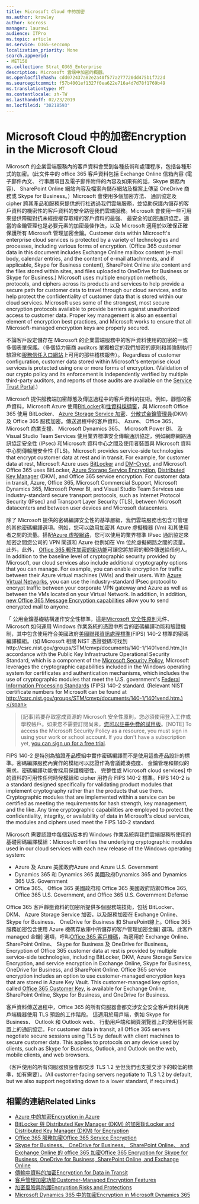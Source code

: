 ```yaml
---
title: Microsoft Cloud 中的加密
ms.author: krowley
author: kccross
manager: laurawi
audience: ITPro
ms.topic: article
ms.service: O365-seccomp
localization_priority: None
search.appverid:
- MET150
ms.collection: Strat_O365_Enterprise
description: Microsoft 雲端中加密的概觀。
ms.openlocfilehash: cdd072437a82e2a40f577a277720dd475b1f722d
ms.sourcegitcommit: f57b4001ef1327f0ea622e716a4d7d78f1769b49
ms.translationtype: MT
ms.contentlocale: zh-TW
ms.lasthandoff: 02/23/2019
ms.locfileid: "30218593"
---
```

# <a name="encryption-in-the-microsoft-cloud"></a><span data-ttu-id="36a37-103">Microsoft Cloud 中的加密</span><span class="sxs-lookup"><span data-stu-id="36a37-103">Encryption in the Microsoft Cloud</span></span>

<span data-ttu-id="36a37-p101">Microsoft 的企業雲端服務內的客戶資料會受到各種技術和處理程序，包括各種形式的加密。(此文件中的 office 365 客戶資料包括 Exchange Online 信箱內容 (電子郵件內文、 行事曆項目及電子郵件附件的內容及如果有的話，Skype 商務內容)、 SharePoint Online 網站內容及檔案內儲存網站及檔案上傳至 OneDrive 商務或 Skype for Business。）Microsoft 會使用多個加密方法、 通訊協定及 cipher 跨其產品和服務來提供旅行社透過我們雲端服務，並協助保護內儲存的客戶資料的機密性的客戶資料的安全路徑我們雲端服務。Microsoft 會使用一些可用來提供障礙對抗未經授權存取權的客戶資料的最強、 最安全的加密通訊協定。適當的金鑰管理也是必要元素的加密最佳作法，以及 Microsoft 適用於以確保正確保護所有 Microsoft 管理加密金鑰。</span><span class="sxs-lookup"><span data-stu-id="36a37-p101">Customer data within Microsoft's enterprise cloud services is protected by a variety of technologies and processes, including various forms of encryption. (Office 365 customer data in this document includes Exchange Online mailbox content (e-mail body, calendar entries, and the content of e-mail attachments, and if applicable, Skype for Business content), SharePoint Online site content and the files stored within sites, and files uploaded to OneDrive for Business or Skype for Business.) Microsoft uses multiple encryption methods, protocols, and ciphers across its products and services to help provide a secure path for customer data to travel through our cloud services, and to help protect the confidentiality of customer data that is stored within our cloud services. Microsoft uses some of the strongest, most secure encryption protocols available to provide barriers against unauthorized access to customer data. Proper key management is also an essential element of encryption best practices, and Microsoft works to ensure that all Microsoft-managed encryption keys are properly secured.</span></span>

<span data-ttu-id="36a37-p102">不論客戶設定儲存在 Microsoft 的企業雲端服務中的客戶資料使用的加密的一或多個表單保護。（多個協力廠商 auditors 單獨檢定的我們加密的原則和其強制執行驗證和[服務信任入口網站](https://aka.ms/stp)上可用的那些稽核報告）。</span><span class="sxs-lookup"><span data-stu-id="36a37-p102">Regardless of customer configuration, customer data stored within Microsoft's enterprise cloud services is protected using one or more forms of encryption. (Validation of our crypto policy and its enforcement is independently verified by multiple third-party auditors, and reports of those audits are available on the [Service Trust Portal](https://aka.ms/stp).)</span></span>

<span data-ttu-id="36a37-p103">Microsoft 提供服務端加密靜態及傳送過程中的客戶資料的技術。例如，靜態的客戶資料，Microsoft Azure 使用[BitLocker](https://docs.microsoft.com/windows/device-security/bitlocker/bitlocker-overview)和[性資料採擷窖](https://en.wikipedia.org/wiki/Dm-crypt)，與 Microsoft Office 365 使用 BitLocker、 [Azure Storage Service 加密](https://azure.microsoft.com/documentation/articles/storage-service-encryption/)、[分散式金鑰管理員](https://support.office.com/article/989ba10c-f73f-4efb-ad1b-af3322e5f376)(DKM) 及 Office 365 服務加密。傳送過程中的客戶資料、 Azure、 Office 365、 Microsoft 商業支援、 Microsoft Dynamics 365、 Microsoft Power BI、 及 Visual Studio Team Services 使用業界標準安全傳輸通訊協定，例如網際網路通訊協定安全性 (IPsec) 和Microsoft 資料中心之間及使用者裝置與 Microsoft 資料中心間傳輸層安全性 (TLS)。</span><span class="sxs-lookup"><span data-stu-id="36a37-p103">Microsoft provides service-side technologies that encrypt customer data at rest and in transit. For example, for customer data at rest, Microsoft Azure uses [BitLocker](https://docs.microsoft.com/windows/device-security/bitlocker/bitlocker-overview) and [DM-Crypt](https://en.wikipedia.org/wiki/Dm-crypt), and Microsoft Office 365 uses BitLocker, [Azure Storage Service Encryption](https://azure.microsoft.com/documentation/articles/storage-service-encryption/), [Distributed Key Manager](https://support.office.com/article/989ba10c-f73f-4efb-ad1b-af3322e5f376) (DKM), and Office 365 service encryption. For customer data in transit, Azure, Office 365, Microsoft Commercial Support, Microsoft Dynamics 365, Microsoft Power BI, and Visual Studio Team Services use industry-standard secure transport protocols, such as Internet Protocol Security (IPsec) and Transport Layer Security (TLS), between Microsoft datacenters and between user devices and Microsoft datacenters.</span></span>

<span data-ttu-id="36a37-p104">除了 Microsoft 提供的密碼編譯安全性的基準層級，我們雲端服務也包含可管理的其他密碼編譯選項。例如，您可以啟用加密其 Azure 虛擬機器 (Vm) 和其使用者之間的流量。搭配[Azure 虛擬網路](https://azure.microsoft.com/services/virtual-network/)，您可以使用的業界標準 IPsec 通訊協定來加密之間您公司的 VPN 閘道和 Azure 也例如在 Vm 位於虛擬網路之間的流量。此外，此外， [Office 365 郵件加密的新功能](set-up-new-message-encryption-capabilities.md)可讓您將加密的郵件傳送給任何人。</span><span class="sxs-lookup"><span data-stu-id="36a37-p104">In addition to the baseline level of cryptographic security provided by Microsoft, our cloud services also include additional cryptography options that you can manage. For example, you can enable encryption for traffic between their Azure virtual machines (VMs) and their users. With [Azure Virtual Networks](https://azure.microsoft.com/services/virtual-network/), you can use the industry-standard IPsec protocol to encrypt traffic between your corporate VPN gateway and Azure as well as between the VMs located on your Virtual Network. In addition, In addition, [new Office 365 Message Encryption capabilities](set-up-new-message-encryption-capabilities.md) allow you to send encrypted mail to anyone.</span></span>

<span data-ttu-id="36a37-p105">「 公用金鑰基礎結構運作安全性標準，這是[Microsoft 安全性原則](https://servicetrust.microsoft.com/ViewPage/TrustDocuments?command=Download&downloadType=Document&downloadId=5868ecc8-50b7-4f91-b43f-640e2b99e86e&docTab=6d000410-c9e9-11e7-9a91-892aae8839ad_FAQ%20and%20White%20Papers)元件、 Microsoft 如何運用 Windows 作業系統的憑證中所含的密碼編譯功能和驗證機制，其中包含使用符合美國政府[美國聯邦資訊處理標準](http://csrc.nist.gov/publications/PubsFIPS.html)(FIPS) 140-2 標準的密碼編譯模組。（如 Microsoft 相關 NIST 憑證號碼可找到http://csrc.nist.gov/groups/STM/cmvp/documents/140-1/1401vend.htm.)</span><span class="sxs-lookup"><span data-stu-id="36a37-p105">In accordance with the Public Key Infrastructure Operational Security Standard, which is a component of the [Microsoft Security Policy](https://servicetrust.microsoft.com/ViewPage/TrustDocuments?command=Download&downloadType=Document&downloadId=5868ecc8-50b7-4f91-b43f-640e2b99e86e&docTab=6d000410-c9e9-11e7-9a91-892aae8839ad_FAQ%20and%20White%20Papers), Microsoft leverages the cryptographic capabilities included in the Windows operating system for certificates and authentication mechanisms, which includes the use of cryptographic modules that meet the U.S. government's [Federal Information Processing Standards](http://csrc.nist.gov/publications/PubsFIPS.html) (FIPS) 140-2 standard. (Relevant NIST certificate numbers for Microsoft can be found at http://csrc.nist.gov/groups/STM/cmvp/documents/140-1/1401vend.htm.)</span></span>

> <span data-ttu-id="36a37-p106">[記事]若要存取當成資源的 Microsoft 安全性原則，您必須使用登入工作或學校帳戶。如果您不需要訂閱尚未，[您可以註冊免費的試用版](https://servicetrust.microsoft.com/Home/TrialSubscriptions)。</span><span class="sxs-lookup"><span data-stu-id="36a37-p106">[NOTE] To access the Microsoft Security Policy as a resource, you must sign in using your work or school account. If you don't have a subscription yet, [you can sign up for a free trial](https://servicetrust.microsoft.com/Home/TrialSubscriptions).</span></span>

<span data-ttu-id="36a37-p107">FIPS 140-2 是特別為驗證產品模組中實作密碼編譯而不是使用這些產品設計的標準。密碼編譯服務內實作的模組可以認證作為會議雜湊強度、 金鑰管理和類似的需求。密碼編譯功能會採用保護機密性、 完整性或 Microsoft cloud services] 中的資料的可用性任何時候模組和 cipher 用符合 FIPS 140-2 標準。</span><span class="sxs-lookup"><span data-stu-id="36a37-p107">FIPS 140-2 is a standard designed specifically for validating product modules that implement cryptography rather than the products that use them. Cryptographic modules that are implemented within a service can be certified as meeting the requirements for hash strength, key management, and the like. Any time cryptographic capabilities are employed to protect the confidentiality, integrity, or availability of data in Microsoft's cloud services, the modules and ciphers used meet the FIPS 140-2 standard.</span></span>

<span data-ttu-id="36a37-124">Microsoft 需要認證中每個新版本的 Windows 作業系統與我們雲端服務所使用的基礎密碼編譯模組：</span><span class="sxs-lookup"><span data-stu-id="36a37-124">Microsoft certifies the underlying cryptographic modules used in our cloud services with each new release of the Windows operating system:</span></span>
- <span data-ttu-id="36a37-125">Azure 及 Azure 美國政府</span><span class="sxs-lookup"><span data-stu-id="36a37-125">Azure and Azure U.S. Government</span></span>
- <span data-ttu-id="36a37-126">Dynamics 365 和 Dynamics 365 美國政府</span><span class="sxs-lookup"><span data-stu-id="36a37-126">Dynamics 365 and Dynamics 365 U.S. Government</span></span>
- <span data-ttu-id="36a37-127">Office 365、 Office 365 美國政府和 Office 365 美國政府防禦</span><span class="sxs-lookup"><span data-stu-id="36a37-127">Office 365, Office 365 U.S. Government, and Office 365 U.S. Government Defense</span></span>

<span data-ttu-id="36a37-p108">Office 365 客戶靜態資料的加密所提供多個服務端技術，包括 BitLocker、 DKM、 Azure Storage Service 加密，以及服務加密在 Exchange Online、 Skype for Business、 OneDrive for Business 和 SharePoint線上。Office 365 服務加密包含使用 Azure 機碼存放庫中所儲存的客戶管理加密金鑰] 選項。此客戶 managed 金鑰] 選項，呼叫[Office 365 客戶機碼](https://support.office.com/article/f2cd475a-e592-46cf-80a3-1bfb0fa17697)，為適用於 Exchange Online、 SharePoint Online、 Skype for Business 及 OneDrive for Business。</span><span class="sxs-lookup"><span data-stu-id="36a37-p108">Encryption of Office 365 customer data at rest is provided by multiple service-side technologies, including BitLocker, DKM, Azure Storage Service Encryption, and service encryption in Exchange Online, Skype for Business, OneDrive for Business, and SharePoint Online. Office 365 service encryption includes an option to use customer-managed encryption keys that are stored in Azure Key Vault. This customer-managed key option, called [Office 365 Customer Key](https://support.office.com/article/f2cd475a-e592-46cf-80a3-1bfb0fa17697), is available for Exchange Online, SharePoint Online, Skype for Business, and OneDrive for Business.</span></span>

<span data-ttu-id="36a37-p109">客戶資料傳送過程中，Office 365 的所有伺服器會都交涉安全安全客戶資料與用戶端機器使用 TLS 預設的工作階段。 這適用於用戶端，例如 Skype for Business、 Outlook 和 Outlook web、 行動用戶端和網頁瀏覽器上的使用任何裝置上的通訊協定。</span><span class="sxs-lookup"><span data-stu-id="36a37-p109">For customer data in transit, all Office 365 servers negotiate secure sessions using TLS by default with client machines to secure customer data.  This applies to protocols on any device used by clients, such as Skype for Business, Outlook, and Outlook on the web, mobile clients, and web browsers.</span></span>

<span data-ttu-id="36a37-133">（客戶使用的所有伺服器預設會都交涉 TLS 1.2 至但我們也支援交涉下的較低的標準，如有需要）。</span><span class="sxs-lookup"><span data-stu-id="36a37-133">(All customer-facing servers negotiate to TLS 1.2 by default, but we also support negotiating down to a lower standard, if required.)</span></span>

## <a name="related-links"></a><span data-ttu-id="36a37-134">相關的連結</span><span class="sxs-lookup"><span data-stu-id="36a37-134">Related Links</span></span>

- [<span data-ttu-id="36a37-135">Azure 中的加密</span><span class="sxs-lookup"><span data-stu-id="36a37-135">Encryption in Azure</span></span>](office-365-azure-encryption.md)
- [<span data-ttu-id="36a37-136">BitLocker 與 Distributed Key Manager (DKM) 的加密</span><span class="sxs-lookup"><span data-stu-id="36a37-136">BitLocker and Distributed Key Manager (DKM) for Encryption</span></span>](office-365-bitlocker-and-distributed-key-manager-for-encryption.md)
- [<span data-ttu-id="36a37-137">Office 365 服務加密</span><span class="sxs-lookup"><span data-stu-id="36a37-137">Office 365 Service Encryption</span></span>](office-365-service-encryption.md)
- [<span data-ttu-id="36a37-138">Skype for Business、 OneDrive for Business、 SharePoint Online、 and Exchange Online 的 office 365 加密</span><span class="sxs-lookup"><span data-stu-id="36a37-138">Office 365 Encryption for Skype for Business, OneDrive for Business, SharePoint Online, and Exchange Online</span></span>](office-365-encryption-for-skype-onedrive-sharepoint-and-exchange.md)
- [<span data-ttu-id="36a37-139">傳輸中資料的加密</span><span class="sxs-lookup"><span data-stu-id="36a37-139">Encryption for Data in Transit</span></span>](office-365-encryption-for-data-in-transit.md)
- [<span data-ttu-id="36a37-140">客戶管理加密功能</span><span class="sxs-lookup"><span data-stu-id="36a37-140">Customer-Managed Encryption Features</span></span>](office-365-customer-managed-encryption-features.md)
- [<span data-ttu-id="36a37-141">加密風險與防護</span><span class="sxs-lookup"><span data-stu-id="36a37-141">Encryption Risks and Protections</span></span>](office-365-encryption-risks-and-protections.md)
- [<span data-ttu-id="36a37-142">Microsoft Dynamics 365 中的加密</span><span class="sxs-lookup"><span data-stu-id="36a37-142">Encryption in Microsoft Dynamics 365</span></span>](office-365-encryption-in-microsoft-dynamics-365.md)